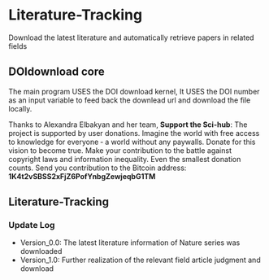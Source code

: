 # Literature-Tracking
Download the latest literature and automatically retrieve papers in related fields

## DOIdownload core

The main program USES the DOI download kernel, It USES the DOI number as an input variable to feed back the downlead url and download the file locally.

Thanks to Alexandra Elbakyan and her team, **Support the Sci-hub**: The project is supported by user donations. Imagine the world with free access to knowledge for everyone ‐ a world without any paywalls. Donate for this vision to become true. Make your contribution to the battle against copyright laws and information inequality. Even the smallest donation counts. Send you contribution to the Bitcoin address: **1K4t2vSBSS2xFjZ6PofYnbgZewjeqbG1TM**

## Literature-Tracking

### Update Log

- Version_0.0: The latest literature information of Nature series was downloaded
- Version_1.0: Further realization of the relevant field article judgment and download





